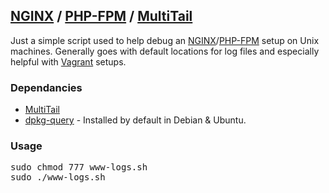 [MultiTail]: http://www.vanheusden.com/multitail/
[Vagrant]: http://www.vagrantup.com/
[NGINX]: http://nginx.org/
[PHP-FPM]: http://php-fpm.org/
[dpkg-query]: http://man.he.net/man1/dpkg-query

## [NGINX] / [PHP-FPM] / [MultiTail] ##
Just a simple script used to help debug an [NGINX]/[PHP-FPM] setup on Unix machines. Generally goes with default locations for log files and especially helpful with [Vagrant] setups.

### Dependancies ###
* [MultiTail]
* [dpkg-query] - Installed by default in Debian & Ubuntu.

### Usage ###
<pre>
sudo chmod 777 www-logs.sh
sudo ./www-logs.sh
</pre>